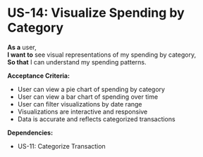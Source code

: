 # US-14: Visualize Spending by Category

**As a** user,  
**I want to** see visual representations of my spending by category,  
**So that** I can understand my spending patterns.

**Acceptance Criteria:**

- User can view a pie chart of spending by category
- User can view a bar chart of spending over time
- User can filter visualizations by date range
- Visualizations are interactive and responsive
- Data is accurate and reflects categorized transactions

**Dependencies:**

- US-11: Categorize Transaction
